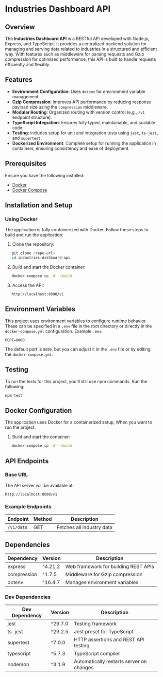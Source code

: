 # Industries Dashboard API
## Overview
The **Industries Dashboard API** is a RESTful API developed with Node.js, Express, and TypeScript. It provides a centralized backend solution for managing and serving data related to industries in a structured and efficient way. With features such as middleware for parsing requests and Gzip compression for optimized performance, this API is built to handle requests efficiently and flexibly.
## Features
- **Environment Configuration**: Uses `dotenv` for environment variable management.
- **Gzip Compression**: Improves API performance by reducing response payload size using the `compression` middleware.
- **Modular Routing**: Organized routing with version control (e.g., `/v1` endpoint structure).
- **TypeScript Integration**: Ensures fully typed, maintainable, and scalable code.
- **Testing**: Includes setup for unit and integration tests using `jest`, `ts-jest`, and `supertest`.
- **Dockerized Environment**: Complete setup for running the application in containers, ensuring consistency and ease of deployment.

## Prerequisites
Ensure you have the following installed:
- [Docker]()
- [Docker Compose]()

## Installation and Setup
### Using Docker
The application is fully containerized with Docker. Follow these steps to build and run the application:
1. Clone the repository:
``` bash
   git clone <repo-url>
   cd industries-dashboard-api
```
2. Build and start the Docker container:
``` bash
   docker-compose up -d --build
```
3. Access the API:
``` 
   http://localhost:8000/v1
```
## Environment Variables
This project uses environment variables to configure runtime behavior. These can be specified in a `.env` file in the root directory or directly in the `docker-compose.yml` configuration.
Example `.env`:
``` env
PORT=8000
```
The default port is `8000`, but you can adjust it in the `.env` file or by editing the `docker-compose.yml`.
## Testing
To run the tests for this project, you'll still use npm commands. Run the following:
``` bash
npm test
```

## Docker Configuration
The application uses Docker for a containerized setup,
When you want to run the project:
1. Build and start the container:
``` bash
   docker-compose up -d --build
```
## API Endpoints
### Base URL
The API server will be available at:
``` 
http://localhost:8000/v1
```
### Example Endpoints

| Endpoint | Method | Description |
| --- | --- | --- |
| `/v1/data` | GET | Fetches all industry data |


## Dependencies

| Dependency | Version | Description |
| --- | --- | --- |
| express | ^4.21.2 | Web framework for building REST APIs |
| compression | ^1.7.5 | Middleware for Gzip compression |
| dotenv | ^16.4.7 | Manages environment variables |
### Dev Dependencies

| Dev Dependency | Version | Description |
| --- | --- | --- |
| jest | ^29.7.0 | Testing framework |
| ts-jest | ^29.2.5 | Jest preset for TypeScript |
| supertest | ^7.0.0 | HTTP assertions and REST API testing |
| typescript | ^5.7.3 | TypeScript compiler |
| nodemon | ^3.1.9 | Automatically restarts server on changes |
